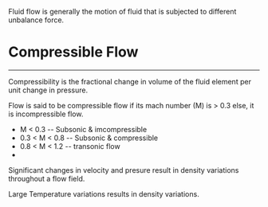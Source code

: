 Fluid flow is generally the motion of fluid that is subjected to different unbalance force.

# Compressible Flow
---
Compressibility is the fractional change in volume of the fluid element per unit change in pressure.

Flow is said to be compressible flow if its mach number (M) is > 0.3 else, it is incompressible flow.
- M < 0.3 -- Subsonic & imcompressible
- 0.3 < M < 0.8 -- Subsonic & compressible 
- 0.8 < M < 1.2 -- transonic flow
- 

Significant changes in velocity and presure result in density variations throughout a flow field.

Large Temperature variations results in density variations.